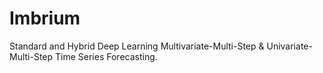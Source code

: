 # Imbrium
Standard and Hybrid Deep Learning Multivariate-Multi-Step &amp; Univariate-Multi-Step Time Series Forecasting.
